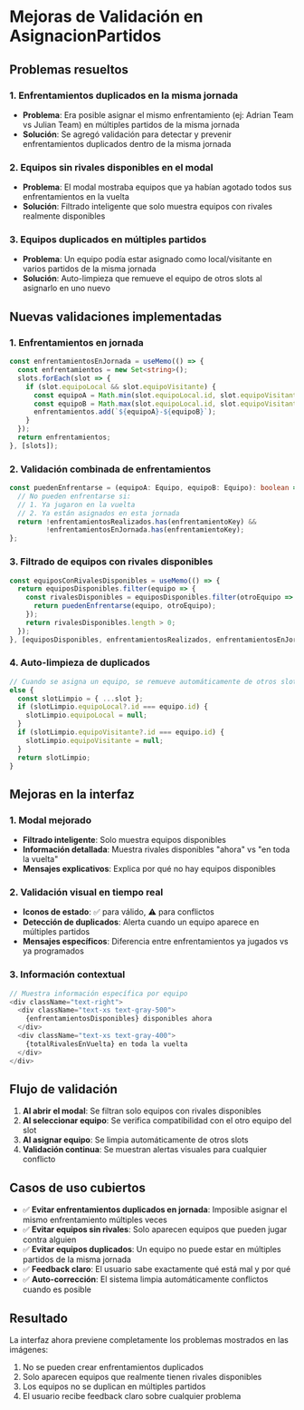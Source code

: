 # Mejoras de Validación en AsignacionPartidos

## Problemas resueltos

### 1. Enfrentamientos duplicados en la misma jornada
- **Problema**: Era posible asignar el mismo enfrentamiento (ej: Adrian Team vs Julian Team) en múltiples partidos de la misma jornada
- **Solución**: Se agregó validación para detectar y prevenir enfrentamientos duplicados dentro de la misma jornada

### 2. Equipos sin rivales disponibles en el modal
- **Problema**: El modal mostraba equipos que ya habían agotado todos sus enfrentamientos en la vuelta
- **Solución**: Filtrado inteligente que solo muestra equipos con rivales realmente disponibles

### 3. Equipos duplicados en múltiples partidos
- **Problema**: Un equipo podía estar asignado como local/visitante en varios partidos de la misma jornada
- **Solución**: Auto-limpieza que remueve el equipo de otros slots al asignarlo en uno nuevo

## Nuevas validaciones implementadas

### 1. Enfrentamientos en jornada
```typescript
const enfrentamientosEnJornada = useMemo(() => {
  const enfrentamientos = new Set<string>();
  slots.forEach(slot => {
    if (slot.equipoLocal && slot.equipoVisitante) {
      const equipoA = Math.min(slot.equipoLocal.id, slot.equipoVisitante.id);
      const equipoB = Math.max(slot.equipoLocal.id, slot.equipoVisitante.id);
      enfrentamientos.add(`${equipoA}-${equipoB}`);
    }
  });
  return enfrentamientos;
}, [slots]);
```

### 2. Validación combinada de enfrentamientos
```typescript
const puedenEnfrentarse = (equipoA: Equipo, equipoB: Equipo): boolean => {
  // No pueden enfrentarse si:
  // 1. Ya jugaron en la vuelta
  // 2. Ya están asignados en esta jornada
  return !enfrentamientosRealizados.has(enfrentamientoKey) && 
         !enfrentamientosEnJornada.has(enfrentamientoKey);
};
```

### 3. Filtrado de equipos con rivales disponibles
```typescript
const equiposConRivalesDisponibles = useMemo(() => {
  return equiposDisponibles.filter(equipo => {
    const rivalesDisponibles = equiposDisponibles.filter(otroEquipo => {
      return puedenEnfrentarse(equipo, otroEquipo);
    });
    return rivalesDisponibles.length > 0;
  });
}, [equiposDisponibles, enfrentamientosRealizados, enfrentamientosEnJornada]);
```

### 4. Auto-limpieza de duplicados
```typescript
// Cuando se asigna un equipo, se remueve automáticamente de otros slots
else {
  const slotLimpio = { ...slot };
  if (slotLimpio.equipoLocal?.id === equipo.id) {
    slotLimpio.equipoLocal = null;
  }
  if (slotLimpio.equipoVisitante?.id === equipo.id) {
    slotLimpio.equipoVisitante = null;
  }
  return slotLimpio;
}
```

## Mejoras en la interfaz

### 1. Modal mejorado
- **Filtrado inteligente**: Solo muestra equipos disponibles
- **Información detallada**: Muestra rivales disponibles "ahora" vs "en toda la vuelta"
- **Mensajes explicativos**: Explica por qué no hay equipos disponibles

### 2. Validación visual en tiempo real
- **Iconos de estado**: ✅ para válido, ⚠️ para conflictos
- **Detección de duplicados**: Alerta cuando un equipo aparece en múltiples partidos
- **Mensajes específicos**: Diferencia entre enfrentamientos ya jugados vs ya programados

### 3. Información contextual
```typescript
// Muestra información específica por equipo
<div className="text-right">
  <div className="text-xs text-gray-500">
    {enfrentamientosDisponibles} disponibles ahora
  </div>
  <div className="text-xs text-gray-400">
    {totalRivalesEnVuelta} en toda la vuelta
  </div>
</div>
```

## Flujo de validación

1. **Al abrir el modal**: Se filtran solo equipos con rivales disponibles
2. **Al seleccionar equipo**: Se verifica compatibilidad con el otro equipo del slot
3. **Al asignar equipo**: Se limpia automáticamente de otros slots
4. **Validación continua**: Se muestran alertas visuales para cualquier conflicto

## Casos de uso cubiertos

- ✅ **Evitar enfrentamientos duplicados en jornada**: Imposible asignar el mismo enfrentamiento múltiples veces
- ✅ **Evitar equipos sin rivales**: Solo aparecen equipos que pueden jugar contra alguien
- ✅ **Evitar equipos duplicados**: Un equipo no puede estar en múltiples partidos de la misma jornada
- ✅ **Feedback claro**: El usuario sabe exactamente qué está mal y por qué
- ✅ **Auto-corrección**: El sistema limpia automáticamente conflictos cuando es posible

## Resultado

La interfaz ahora previene completamente los problemas mostrados en las imágenes:
1. No se pueden crear enfrentamientos duplicados
2. Solo aparecen equipos que realmente tienen rivales disponibles
3. Los equipos no se duplican en múltiples partidos
4. El usuario recibe feedback claro sobre cualquier problema
